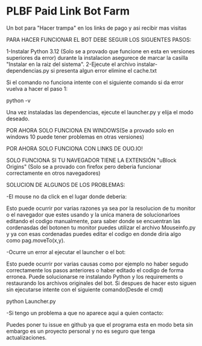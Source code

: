 # PLBF Paid Link Bot Farm
Un bot para "Hacer trampa" en los links de pago y asi recibir mas visitas

PARA HACER FUNCIONAR EL BOT DEBE SEGUIR LOS SIGUENTES PASOS:

1-Instalar Python 3.12 (Solo se a provado que funcione en esta en versiones superiores da error) durante la instalacion asegurece de marcar la casilla "Instalar en la raiz del sistema".
2-Ejecute el archivo instalar-dependencias.py si presenta algun error elimine el cache.txt

Si el comando no funciona intente con el siguiente comando si da error vuelva a hacer el paso 1:

python -v

Una vez instaladas las dependencias, ejecute el launcher.py y elija el modo deseado.


POR AHORA SOLO FUNCIONA EN WINDOWS(Se a provado solo en windows 10 puede tener problemas en otras versiones)

POR AHORA SOLO FUNCIONA CON LINKS DE OUO.IO!

SOLO FUNCIONA SI TU NAVEGADOR TIENE LA EXTENSIÓN "uBlock Origins"
(Solo se a provado con firefox pero deberia funcionar correctamente en otros navegadores)


SOLUCION DE ALGUNOS DE LOS PROBLEMAS:

-El mouse no da click en el lugar donde deberia:

Esto puede ocurrir por varias razones ya sea por la resolucion de tu monitor o el navegador que 
estes usando y la unica manera de solucionarloes editando el codigo manualmente, para saber donde
se encuentran las cordenasdas del botonen tu monitor puedes utilizar el archivo Mouseinfo.py y ya
con esas cordenadas puedes editar el codigo en donde diria algo como pag.moveTo(x,y).

-Ocurre un error al ejecutar el launcher o el bot:

Esto puede ocurrir por varias causas como por ejemplo no haber segudo correctamente los pasos anteriores
o haber editado el codigo de forma erronea. Puede solucionarse re instalando Python y los requirements 
o restaurando los archivos originales del bot. Si despues de hacer esto siguen sin ejecutarse intente con el
siguiente comando(Desde el cmd)

python Launcher.py

-Si tengo un problema a que no aparece aqui a quien contacto:

Puedes poner tu issue en github ya que el programa esta en modo beta sin embargo es un proyecto personal 
y no es seguro que tenga actualizaciones.

